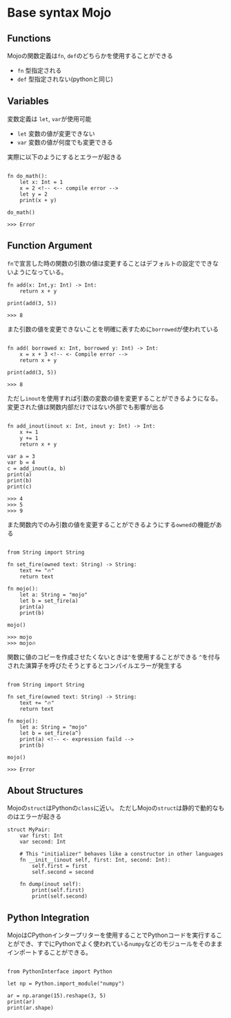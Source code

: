 # Base syntax Mojo

## Functions

Mojoの関数定義は`fn`, `def`のどちらかを使用することができる

- `fn` 型指定される
- `def` 型指定されない(pythonと同じ)

## Variables

変数定義は `let`, `var`が使用可能

- `let` 変数の値が変更できない
- `var` 変数の値が何度でも変更できる

実際に以下のようにするとエラーが起きる

``` mojo

fn do_math():
    let x: Int = 1
    x = 2 <!-- <-- compile error -->
    let y = 2
    print(x + y)

do_math()

>>> Error 
```

## Function Argument

`fn`で宣言した時の関数の引数の値は変更することはデフォルトの設定でできないようになっている。

``` mojo
fn add(x: Int,y: Int) -> Int:
    return x + y

print(add(3, 5))

>>> 8
```

また引数の値を変更できないことを明確に表すために`borrowed`が使われている

``` mojo

fn add( borrowed x: Int, borrowed y: Int) -> Int:
    x = x + 3 <!-- <- Compile error -->
    return x + y

print(add(3, 5))

>>> 8
```

ただし`inout`を使用すれば引数の変数の値を変更することができるようになる。変更された値は関数内部だけではない外部でも影響が出る

``` mojo

fn add_inout(inout x: Int, inout y: Int) -> Int:
    x += 1
    y += 1
    return x + y

var a = 3
var b = 4
c = add_inout(a, b)
print(a)
print(b)
print(c)

>>> 4
>>> 5
>>> 9
```

また関数内でのみ引数の値を変更することができるようにする`owned`の機能がある

``` mojo

from String import String

fn set_fire(owned text: String) -> String:
    text += "🔥"
    return text

fn mojo():
    let a: String = "mojo"
    let b = set_fire(a)
    print(a)
    print(b)

mojo()

>>> mojo
>>> mojo🔥
```

関数に値のコピーを作成させたくないときは`^`を使用することができる
`^`を付与された演算子を呼びたそうとするとコンパイルエラーが発生する

``` mojo

from String import String

fn set_fire(owned text: String) -> String:
    text += "🔥"
    return text

fn mojo():
    let a: String = "mojo"
    let b = set_fire(a^)
    print(a) <!-- <- expression faild -->
    print(b)

mojo()

>>> Error

```

## About Structures

Mojoの`struct`はPythonの`class`に近い。
ただしMojoの`struct`は静的で動的なものはエラーが起きる

``` Mojo
struct MyPair:
    var first: Int
    var second: Int

    # This "initializer" behaves like a constructor in other languages
    fn __init__(inout self, first: Int, second: Int):
        self.first = first
        self.second = second
    
    fn dump(inout self):
        print(self.first)
        print(self.second)

```

## Python Integration

MojoはCPythonインタープリターを使用することでPythonコードを実行することができ、すでにPythonでよく使われている`numpy`などのモジュールをそのままインポートすることができる。

``` Mojo

from PythonInterface import Python

let np = Python.import_module("numpy")

ar = np.arange(15).reshape(3, 5)
print(ar)
print(ar.shape)

```
